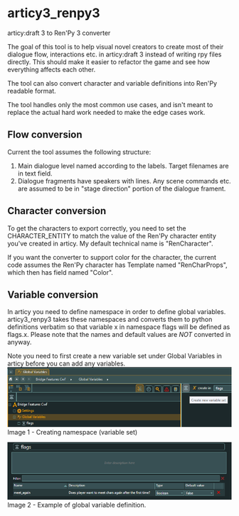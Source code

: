 # articy3_renpy3
articy:draft 3 to Ren'Py 3 converter

The goal of this tool is to help visual novel creators to create most of their 
dialogue flow, interactions etc. in articy:draft 3 instead of writing rpy files directly.
This should make it easier to refactor the game and see how everything affects each other.

The tool can also convert character and variable definitions into Ren'Py readable format.

The tool handles only the most common use cases, and isn't meant to replace the actual
hard work needed to make the edge cases work.

## Flow conversion

Current the tool assumes the following structure:
1. Main dialogue level named according to the labels. Target filenames are in text field.
2. Dialogue fragments have speakers with lines. Any scene commands etc. are assumed to be in "stage direction" portion of the dialogue frament.



## Character conversion

To get the characters to export correctly, you need to set the CHARACTER_ENTITY 
to match the value of the Ren'Py character entity you've created in articy.
My default technical name is "RenCharacter".

If you want the converter to support color for the character, the current
code assumes the Ren'Py character has Template named 
"RenCharProps", which then has field named "Color".

## Variable conversion

In articy you need to define namespace in order to define global variables. articy3_renpy3 takes
these namespaces and converts them to python definitions verbatim so that variable x in
namespace flags will be defined as flags.x. Please note that the names and default values
are *NOT* converted in anyway.

Note you need to first create a new variable set under Global Variables in articy before 
you can add any variables.
![Creating namespace](./imgs/creating_namespace.png)
Image 1 - Creating namespace (variable set)

![Example of global variable definition.](./imgs/global_variables.png)
Image 2 - Example of global variable definition.
